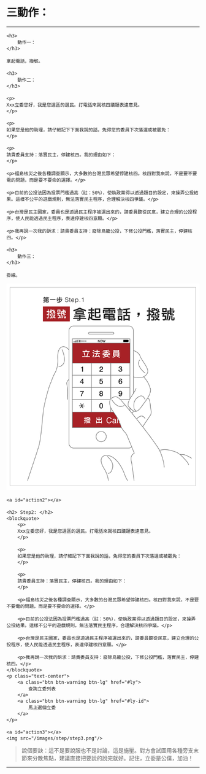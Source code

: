 <a id="teach"></a>
# 三動作：

----

<div id="text-instruction">

	<h3> 
		動作一：
	</h3>

	拿起電話，撥號。

	<h3>
		動作二：
	</h3>

	<p>
	Xxx立委您好，我是您選區的選民。打電話來就核四議題表達意見。
	</p>
 
 	<p>
	如果您是他的助理，請仔細記下下面我說的話，免得您的委員下次落選或被罷免：
	</p>

	<p> 
	請貴委員支持：落實民主，停建核四。我的理由如下：
	</p>
		 
	<p>福島核災之後各種調查顯示，大多數的台灣民眾希望停建核四。核四對我來說，不是要不要電的問題，而是要不要命的選擇。</p>

	<p>目前的公投法因為投票門檻過高（註：50%），使執政黨得以透過題目的設定，來操弄公投結果。這樣不公平的遊戲規則，無法落實民主程序，合理解決核四爭議。</p>
		 
	<p>台灣是民主國家，委員也是透過民主程序被選出來的，請委員聽從民意，建立合理的公投程序，使人民能透過民主程序，表達停建核四意願。</p>

	<p>我再說一次我的訴求：請貴委員支持：廢除鳥籠公投，下修公投門檻，落實民主，停建核四。</p>
	 
	<h3>
		動作三：
	</h3>

	掛線。
</div>

<div id="img-instruction">
	<a id="action1"></a>
	<img src="/images/step/step1.png"/>
	 
	<a id="action2"></a>

	<h2> Step2: </h2>
	<blockquote>
		<p>
		Xxx立委您好，我是您選區的選民。打電話來就核四議題表達意見。
		</p>
	 
	 	<p>
		如果您是他的助理，請仔細記下下面我說的話，免得您的委員下次落選或被罷免：
		</p>

		<p> 
		請貴委員支持：落實民主，停建核四。我的理由如下：
		</p>
			 
		<p>福島核災之後各種調查顯示，大多數的台灣民眾希望停建核四。核四對我來說，不是要不要電的問題，而是要不要命的選擇。</p>

		<p>目前的公投法因為投票門檻過高（註：50%），使執政黨得以透過題目的設定，來操弄公投結果。這樣不公平的遊戲規則，無法落實民主程序，合理解決核四爭議。</p>
			 
		<p>台灣是民主國家，委員也是透過民主程序被選出來的，請委員聽從民意，建立合理的公投程序，使人民能透過民主程序，表達停建核四意願。</p>

		<p>我再說一次我的訴求：請貴委員支持：廢除鳥籠公投，下修公投門檻，落實民主，停建核四。</p>
	</blockquote>
	<p class="text-center">
		<a class="btn btn-warning btn-lg" href="#ly">
			查詢立委列表
		</a>
		<a class="btn btn-warning btn-lg" href="#ly-id">
			馬上選個立委
		</a>
	</p>
	 
	<a id="action3"></a>
	<img src="/images/step/step3.png"/>
</div>

<blockquote class="text-warning">
	說個要訣：這不是要說服也不是討論，這是施壓。對方會試圖用各種旁支末節來分散焦點，建議直接把要說的說完就好。記住，立委是公僕，加油！
</blockquote>

----
